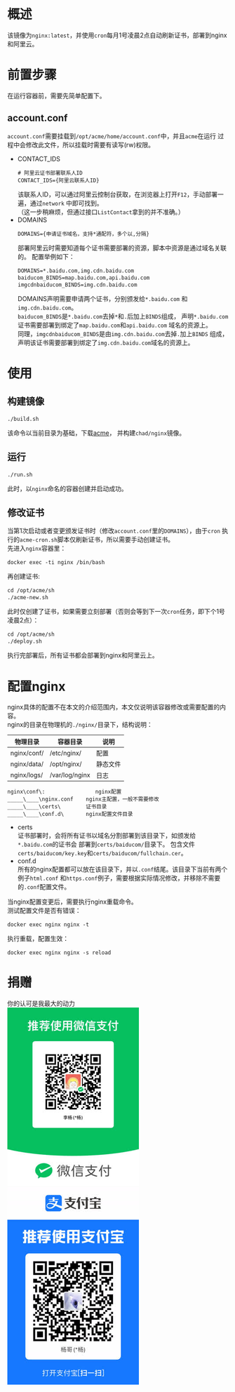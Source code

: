 # 概述

该镜像为`nginx:latest`，并使用`cron`每月1号凌晨2点自动刷新证书，部署到nginx和阿里云。

# 前置步骤

在运行容器前，需要先简单配置下。

## account.conf

`account.conf`需要挂载到`/opt/acme/home/account.conf`中，并且`acme`在运行
过程中会修改此文件，所以挂载时需要有读写(rw)权限。

- CONTACT_IDS
  ```
  # 阿里云证书部署联系人ID
  CONTACT_IDS={阿里云联系人ID}
  ```
  该联系人ID，可以通过阿里云控制台获取，在浏览器上打开`F12`，手动部署一遍，通过`network`
  中即可找到。    
  （这一步稍麻烦，但通过接口`ListContact`拿到的并不准确。）
- DOMAINS
  ```
  DOMAINS={申请证书域名，支持*通配符，多个以,分隔}
  ```
  部署阿里云时需要知道每个证书需要部署的资源，脚本中资源是通过域名关联的。
  配置举例如下：
  ```
  DOMAINS=*.baidu.com,img.cdn.baidu.com
  baiducom_BINDS=map.baidu.com,api.baidu.com
  imgcdnbaiducom_BINDS=img.cdn.baidu.com
  ```
  DOMAINS声明需要申请两个证书，分别颁发给`*.baidu.com`
  和`img.cdn.baidu.com`。    
  `baiducom_BINDS`是`*.baidu.com`去掉`*`和`.`后加上`BINDS`组成，
  声明`*.baidu.com`证书需要部署到绑定了`map.baidu.com`和`api.baidu.com`
  域名的资源上。    
  同理，`imgcdnbaiducom_BINDS`是由`img.cdn.baidu.com`去掉`.`加上`BINDS`
  组成，声明该证书需要部署到绑定了`img.cdn.baidu.com`域名的资源上。

# 使用

## 构建镜像

```shell
./build.sh
```

该命令以当前目录为基础，下载[acme](https://github.com/acmesh-official/acme.sh)，
并构建`chad/nginx`镜像。

## 运行

```shell
./run.sh
```

此时，以`nginx`命名的容器创建并启动成功。

## 修改证书

当第1次启动或者变更颁发证书时（修改`account.conf`里的`DOMAINS`），由于`cron`
执行的`acme-cron.sh`脚本仅刷新证书，所以需要手动创建证书。    
先进入`nginx`容器里：

```shell
docker exec -ti nginx /bin/bash 
```

再创建证书:

```shell
cd /opt/acme/sh
./acme-new.sh
```

此时仅创建了证书，如果需要立刻部署（否则会等到下一次`cron`任务，即下个1号凌晨2点）：

```shell
cd /opt/acme/sh
./deploy.sh
```

执行完部署后，所有证书都会部署到nginx和阿里云上。

# 配置nginx

nginx具体的配置不在本文的介绍范围内，本文仅说明该容器修改或需要配置的内容。    
nginx的目录在物理机的`./nginx/`目录下，结构说明：

| 物理目录        | 容器目录           | 说明   |
|-------------|----------------|------|
| nginx/conf/ | /etc/nginx/    | 配置   |
| nginx/data/ | /opt/nginx/    | 静态文件 |
| nginx/logs/ | /var/log/nginx | 日志   |

```
nginx\conf\:                nginx配置
_____\____\nginx.conf    nginx主配置，一般不需要修改     
_____\____\certs\        证书目录    
_____\____\conf.d\       nginx配置文件目录
```

- certs    
  证书部署时，会将所有证书以域名分割部署到该目录下，如颁发给`*.baidu.com`的证书会
  部署到`certs/baiducom/`目录下。
  包含文件`certs/baiducom/key.key`和`certs/baiducom/fullchain.cer`。
- conf.d    
  所有的nginx配置都可以放在该目录下，并以`.conf`结尾。该目录下当前有两个例子`html.conf`
  和`https.conf`例子，需要根据实际情况修改，并移除不需要的`.conf`配置文件。

当nginx配置变更后，需要执行nginx重载命令。    
测试配置文件是否有错误：

```shell
docker exec nginx nginx -t
```

执行重载，配置生效：

```shell
docker exec nginx nginx -s reload
```



# 捐赠
你的认可是我最大的动力    
![微信捐赠](./images/wechat1.jpeg) 
![支付宝捐赠](./images/alipay1.jpeg)
